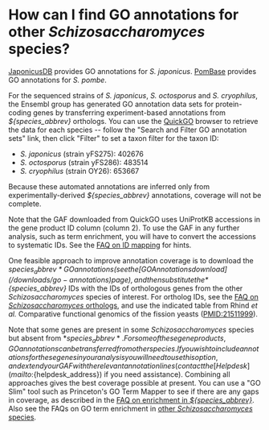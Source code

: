 # How can I find GO annotations for other *Schizosaccharomyces* species?
<!-- pombase_categories: Finding data,Using ontologies -->

[JaponicusDB](https://www.japonicusdb.org/datasets) provides GO annotations for *S. japonicus*.
[PomBase](https://www.pombase.org/datasets) provides GO annotations for *S. pombe*.

For the sequenced strains of *S. japonicus*, *S. octosporus* and *S. cryophilus*,
the Ensembl group has generated GO annotation data sets for
protein-coding genes by transferring experiment-based annotations from
*${species_abbrev}* orthologs. You can use the
[QuickGO](http://www.ebi.ac.uk/QuickGO/) browser to retrieve the data for
each species -- follow the "Search and Filter GO annotation sets" link,
then click "Filter" to set a taxon filter for the taxon ID:

- *S. japonicus* (strain yFS275): 402676
- *S. octosporus* (strain yFS286): 483514
- *S. cryophilus* (strain OY26): 653667

Because these automated annotations are inferred only from
experimentally-derived *${species_abbrev}* annotations, coverage will not be
complete.

Note that the GAF downloaded from QuickGO uses UniProtKB accessions in
the gene product ID column (column 2). To use the GAF in any further
analysis, such as term enrichment, you will have to convert the
accessions to systematic IDs. See the 
[FAQ on ID mapping](/faq/can-i-convert-ids-other-databases-or-pombase-ids)
for hints.

One feasible approach to improve annotation coverage is to download the
*${species_abbrev}* GO annotations (see the [GO Annotations download](/downloads/go-annotations) 
page), and then substitute the *${species_abbrev}* IDs with the IDs of
orthologous genes from the other *Schizosaccharomyces* species of
interest. For ortholog IDs, see the 
[FAQ on *Schizosaccharomyces* orthologs](/faq/how-can-i-find-orthologs-between-s.-pombe-and-other-schizosaccharomyces-species),
and use the indicated table from Rhind *et al.* Comparative functional
genomics of the fission yeasts ([PMID:21511999](http://www.ncbi.nlm.nih.gov/pubmed?term=21511999)).

Note that some genes are present in some *Schizosaccharomyces* species
but absent from *${species_abbrev}*. For some of these gene products,
GO annotations can be transferred from other species. If you wish to
include annotations for these genes in your analysis you will need to
use this option, and extend your GAF with the relevant annotation
lines (contact the [Helpdesk](mailto:${helpdesk_address}) if you need
assistance). Combining all approaches gives the best coverage possible
at present. You can use a "GO Slim" tool such as Princeton's GO Term
Mapper to see if there are any gaps in coverage, as described in the
[FAQ on enrichment in
*${species_abbrev}*](/faq/how-can-i-find-significant-shared-go-annotations-genes-list).
Also see the FAQs on GO term enrichment in [other
*Schizosaccharomyces*
species](/faq/can-i-do-go-term-enrichment-other-schizosaccharomyces-species).

